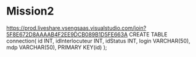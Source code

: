 # Mission2
https://prod.liveshare.vsengsaas.visualstudio.com/join?5F8E672D8AAAAB4F2EE9DCB089B1D5FE663A
CREATE TABLE connection(
   id INT,
   idInterlocuteur INT,
   idStatus INT,
   login VARCHAR(50),
   mdp VARCHAR(50),
   PRIMARY KEY(id)
);
